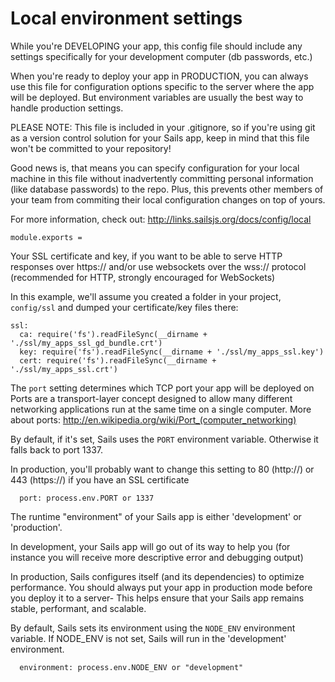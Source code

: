 
# Local environment settings

While you're DEVELOPING your app, this config file should include
any settings specifically for your development computer (db passwords, etc.)

When you're ready to deploy your app in PRODUCTION, you can always use this file
for configuration options specific to the server where the app will be deployed.
But environment variables are usually the best way to handle production settings.

PLEASE NOTE:
This file is included in your .gitignore, so if you're using git
as a version control solution for your Sails app, keep in mind that
this file won't be committed to your repository!

Good news is, that means you can specify configuration for your local
machine in this file without inadvertently committing personal information
(like database passwords) to the repo.  Plus, this prevents other members
of your team from commiting their local configuration changes on top of yours.


For more information, check out:
http://links.sailsjs.org/docs/config/local

    module.exports =

Your SSL certificate and key, if you want to be able to serve HTTP responses
over https:// and/or use websockets over the wss:// protocol
(recommended for HTTP, strongly encouraged for WebSockets)

In this example, we'll assume you created a folder in your project, `config/ssl`
and dumped your certificate/key files there:
```
ssl:
  ca: require('fs').readFileSync(__dirname + './ssl/my_apps_ssl_gd_bundle.crt')
  key: require('fs').readFileSync(__dirname + './ssl/my_apps_ssl.key')
  cert: require('fs').readFileSync(__dirname + './ssl/my_apps_ssl.crt')
```

The `port` setting determines which TCP port your app will be deployed on
Ports are a transport-layer concept designed to allow many different
networking applications run at the same time on a single computer.
More about ports: http://en.wikipedia.org/wiki/Port_(computer_networking)

By default, if it's set, Sails uses the `PORT` environment variable.
Otherwise it falls back to port 1337.

In production, you'll probably want to change this setting
to 80 (http://) or 443 (https://) if you have an SSL certificate

      port: process.env.PORT or 1337

The runtime "environment" of your Sails app is either 'development' or 'production'.

In development, your Sails app will go out of its way to help you
(for instance you will receive more descriptive error and debugging output)

In production, Sails configures itself (and its dependencies) to optimize performance.
You should always put your app in production mode before you deploy it to a server-
This helps ensure that your Sails app remains stable, performant, and scalable.

By default, Sails sets its environment using the `NODE_ENV` environment variable.
If NODE_ENV is not set, Sails will run in the 'development' environment.

      environment: process.env.NODE_ENV or "development"
